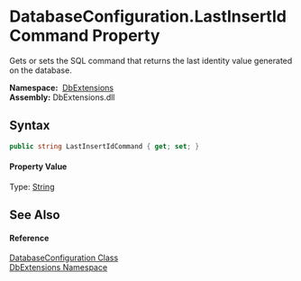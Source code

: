 DatabaseConfiguration.LastInsertIdCommand Property
==================================================
Gets or sets the SQL command that returns the last identity value generated on the database.

  **Namespace:**  [DbExtensions][1]  
  **Assembly:** DbExtensions.dll

Syntax
------

```csharp
public string LastInsertIdCommand { get; set; }
```

#### Property Value
Type: [String][2]

See Also
--------

#### Reference
[DatabaseConfiguration Class][3]  
[DbExtensions Namespace][1]  

[1]: ../README.md
[2]: http://msdn.microsoft.com/en-us/library/s1wwdcbf
[3]: README.md